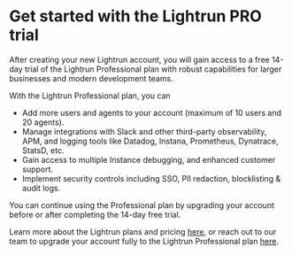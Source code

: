 # Get started with the Lightrun PRO trial

After creating your new Lightrun account, you will gain access to a free 14-day trial of the Lightrun Professional plan with robust capabilities for larger businesses and modern development teams.

With the Lightrun Professional plan, you can

- Add more users and agents to your account (maximum of 10 users and 20 agents).
- Manage integrations with Slack and other third-party observability, APM, and logging tools like Datadog, Instana, Prometheus, Dynatrace, StatsD, etc.
- Gain access to multiple Instance debugging, and enhanced customer support.
- Implement security controls including SSO, PII redaction, blocklisting & audit logs.

You can continue using the Professional plan by upgrading your account before or after completing the 14-day free trial.

Learn more about the Lightrun plans and pricing [here](https://lightrun.com/pricing/), or reach out to our team to upgrade your account fully to the Lightrun Professional plan [here](https://go.lightrun.com/upgrade).
